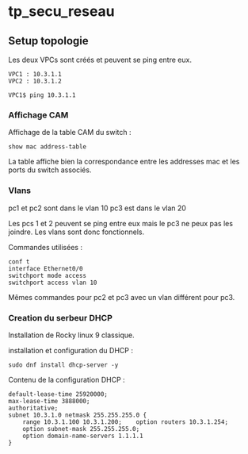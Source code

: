 # tp_secu_reseau

## Setup topologie

Les deux VPCs sont créés et peuvent se ping entre eux.

```
VPC1 : 10.3.1.1
VPC2 : 10.3.1.2

VPC1$ ping 10.3.1.1
```
### Affichage CAM

Affichage de la table CAM du switch :

```
show mac address-table
```

La table affiche bien la correspondance entre les addresses mac et les ports du switch associés.

### Vlans

pc1 et pc2 sont dans le vlan 10
pc3 est dans le vlan 20

Les pcs 1 et 2 peuvent se ping entre eux mais le pc3 ne peux pas les joindre. Les vlans sont donc fonctionnels.

Commandes utilisées :

```
conf t
interface Ethernet0/0
switchport mode access
switchport access vlan 10

```
Mêmes commandes pour pc2 et pc3 avec un vlan différent pour pc3.

### Creation du serbeur DHCP

Installation de Rocky linux 9 classique.

installation et configuration du DHCP :

```
sudo dnf install dhcp-server -y

```

Contenu de la configuration DHCP :
```
default-lease-time 25920000;
max-lease-time 3888000;
authoritative;
subnet 10.3.1.0 netmask 255.255.255.0 {
    range 10.3.1.100 10.3.1.200;    option routers 10.3.1.254;
    option subnet-mask 255.255.255.0;
    option domain-name-servers 1.1.1.1
}
```
